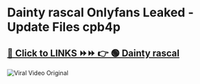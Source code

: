 
 # Dainty rascal Onlyfans Leaked - Update Files cpb4p

## <h2><a href="https://clipsfans.com/Dainty_rascal&ref=git">🔗 Click to LINKS ⏩⏩ 👉 🟢 Dainty rascal </a></h2>

<a href="https://clipsfans.com/Dainty_rascal&ref=git" rel="nofollow" data-target="animated-image.originalLink"><img src="https://i.ibb.co.com/xMMVF88/686577567.gif" alt="Viral Video Original" style="max-width: 100%; display: inline-block;" data-target="animated-image.originalImage"></a>

